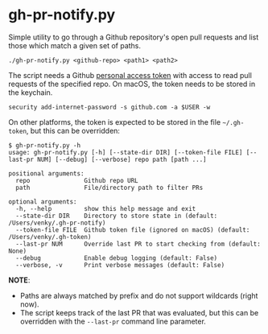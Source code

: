 gh-pr-notify.py
===============

Simple utility to go through a Github repository's open pull requests and list
those which match a given set of paths.

```shell
./gh-pr-notify.py <github-repo> <path1> <path2>
```

The script needs a Github [personal access token](https://docs.github.com/en/authentication/keeping-your-account-and-data-secure/creating-a-personal-access-token)
with access to read pull requests of the specified repo. On macOS, the token needs to be stored in the keychain.
```shell
security add-internet-password -s github.com -a $USER -w
```

On other platforms, the token is expected to be stored in the file `~/.gh-token`, but this can be overridden:
```shell
$ gh-pr-notify.py -h
usage: gh-pr-notify.py [-h] [--state-dir DIR] [--token-file FILE] [--last-pr NUM] [--debug] [--verbose] repo path [path ...]

positional arguments:
  repo               Github repo URL
  path               File/directory path to filter PRs

optional arguments:
  -h, --help         show this help message and exit
  --state-dir DIR    Directory to store state in (default: /Users/venky/.gh-pr-notify)
  --token-file FILE  Github token file (ignored on macOS) (default: /Users/venky/.gh-token)
  --last-pr NUM      Override last PR to start checking from (default: None)
  --debug            Enable debug logging (default: False)
  --verbose, -v      Print verbose messages (default: False)
```

**NOTE**:
- Paths are always matched by prefix and do not support wildcards (right now).
- The script keeps track of the last PR that was evaluated, but this can be overridden with the `--last-pr` command line parameter.
